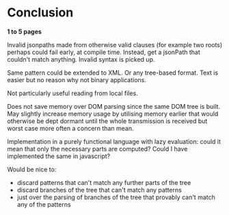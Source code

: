 

Conclusion
==========

**1 to 5 pages**

Invalid jsonpaths made from otherwise valid clauses (for example two roots) perhaps could fail early, 
at compile time. Instead, get a jsonPath that couldn't match anything. Invalid syntax is picked up.

Same pattern could be extended to XML. Or any tree-based format. Text is easier but no reason why not
binary applications.

Not particularly useful reading from local files.

Does not save memory over DOM parsing since the same DOM tree is built. May slightly increase memory
usage by utilising memory earlier that would otherwise be dept dormant until the whole transmission
is received but worst case more often a concern than mean.

Implementation in a purely functional language with lazy evaluation: could it mean that only the
necessary parts are computed? Could I have implemented the same in javascript?

Would be nice to:
 * discard patterns that can't match any further parts of the tree
 * discard branches of the tree that can't match any patterns
 * just over the parsing of branches of the tree that provably can't match any of the patterns